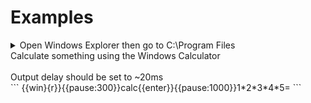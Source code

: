 # Examples

<details>
<summary>Open Windows Explorer then go to C:\Program Files</summary>
<br>
  Output delay should be set to ~20ms<br>
  ```
  {{win}{e}}{{pause:400}}{{alt}{d}}c:\Program Files\{{enter}}
  
  <summary>Open Notepad and change settings</summary>
<br>
  Output delay should be set to ~20ms<br>
  ```
  {{win}{r}}{{pause:500}}notepad.exe{{enter}}{{pause:1000}}Ok... Let's see what this plugin can do...{{alt}{f}}{{right}}{{PAUSE:400}}{{right}}{{PAUSE:400}}f{{pause:400}}times{{down}}{{PAUSE:400}}{{tab}}{{PAUSE:400}}{{down}}{{PAUSE:400}}{{down}}{{PAUSE:400}}{{ENTER}}{{ENTER}}For more information visit: https://barider.g1thubio{{ctrl}{shift}{left}}{{PAUSE:400}}https://barraider.github.io{{ENTER}}{{alt}{o}}f{{PAUSE:100}}Lucida Console{{tab}}Regular{{Tab}}12{{ENTER}}
  ```
</details>

<summary>Calculate something using the Windows Calculator</summary>
<br>
  Output delay should be set to ~20ms<br>
  ```
  {{win}{r}}{{pause:300}}calc{{enter}}{{pause:1000}}1*2*3*4*5=
  ```
</details>
